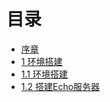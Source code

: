 # 目录
* [序章](book/preface.md)
* [1 环境搭建](book/chapter01/chapter01.md)
* [1.1 环境搭建](book/chapter01/install.md)
* [1.2 搭建Echo服务器](book/chapter01/echo_server.md)